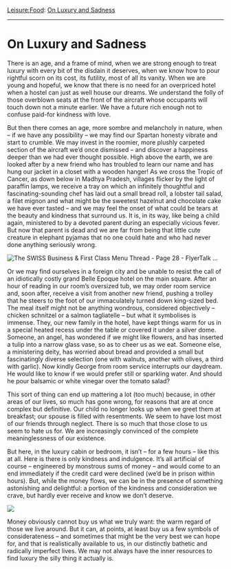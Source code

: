 [Leisure:](https://www.theschooloflife.com/thebookoflife/category/leisure/)[Food](https://www.theschooloflife.com/thebookoflife/category/leisure/food/): [On Luxury and Sadness](https://www.theschooloflife.com/thebookoflife/luxury-and-sadness/)

* * *

# On Luxury and Sadness

There is an age, and a frame of mind, when we are strong enough to treat luxury with every bit of the disdain it deserves, when we know how to pour rightful scorn on its cost, its futility, most of all its vanity. When we are young and hopeful, we know that there is no need for an overpriced hotel when a hostel can just as well house our dreams. We understand the folly of those overblown seats at the front of the aircraft whose occupants will touch down not a minute earlier. We have a future rich enough not to confuse paid-for kindness with love.

But then there comes an age, more sombre and melancholy in nature, when – if we have any possibility – we may find our Spartan honesty vibrate and start to crumble. We may invest in the roomier, more plushly carpeted section of the aircraft we’d once dismissed – and discover a happiness deeper than we had ever thought possible. High above the earth, we are looked after by a new friend who has troubled to learn our name and has hung our jacket in a closet with a wooden hanger! As we cross the Tropic of Cancer, as down below in Madhya Pradesh, villages flicker by the light of paraffin lamps, we receive a tray on which an infinitely thoughtful and fascinating-sounding chef has laid out a small bread roll, a lobster tail salad, a filet mignon and what might be the sweetest hazelnut and chocolate cake we have ever tasted – and we may feel the onset of what could be tears at the beauty and kindness that surround us. It is, in its way, like being a child again, ministered to by a devoted parent during an especially vicious fever. But now that parent is dead and we are far from being that little cute creature in elephant pyjamas that no one could hate and who had never done anything seriously wrong.

![The SWISS Business & First Class Menu Thread - Page 28 - FlyerTalk ...](https://i.imgur.com/25yv3ee.jpg)

Or we may find ourselves in a foreign city and be unable to resist the call of an idiotically costly grand Belle Epoque hotel on the main square. After an hour of reading in our room’s oversized tub, we may order room service and, soon after, receive a visit from another new friend, pushing a trolley that he steers to the foot of our immaculately turned down king-sized bed. The meal itself might not be anything wondrous, considered objectively – chicken schnitzel or a salmon tagliatelle – but what it symbolises is immense. They, our new family in the hotel, have kept things warm for us in a special heated recess under the table or covered it under a silver dome. Someone, an angel, has wondered if we might like flowers, and has inserted a tulip into a narrow glass vase, so as to cheer us as we eat. Someone else, a ministering deity, has worried about bread and provided a small but fascinatingly diverse selection (one with walnuts, another with olives, a third with garlic). Now kindly George from room service interrupts our daydream. He would like to know if we would prefer still or sparkling water. And should he pour balsamic or white vinegar over the tomato salad?

This sort of thing can end up mattering a lot (too much) because, in other areas of our lives, so much has gone wrong, for reasons that are at once complex but definitive. Our child no longer looks up when we greet them at breakfast; our spouse is filled with resentments. We seem to have lost most of our friends through neglect. There is so much that those close to us seem to hate us for. We are increasingly convinced of the complete meaninglessness of our existence.

But here, in the luxury cabin or bedroom, it isn’t – for a few hours – like this at all. Here is there is only kindness and indulgence. It’s all artificial of course – engineered by monstrous sums of money – and would come to an end immediately if the credit card were declined (we’d be in prison within hours). But, while the money flows, we can be in the presence of something astonishing and delightful: a portion of the kindness and consideration we crave, but hardly ever receive and know we don’t deserve.

![](https://www.theschooloflife.com/thebookoflife/wp-content/uploads/2017/06/15061489239_ae735ab173_z.jpg)

Money obviously cannot buy us what we truly want: the warm regard of those we live around. But it can, at points, at least buy us a few symbols of considerateness – and sometimes that might be the very best we can hope for, and that is realistically available to us, in our distinctly bathetic and radically imperfect lives. We may not always have the inner resources to find luxury the silly thing it actually is.
